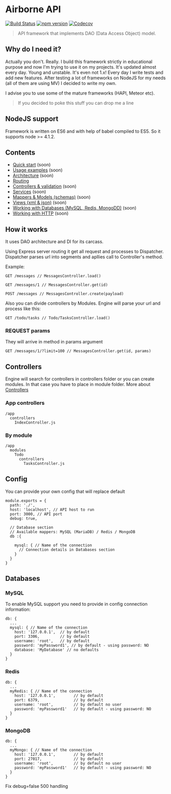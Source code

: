 # Airborne API
[![Build Status](https://travis-ci.org/niklucky/airborne.svg?branch=master)](https://travis-ci.org/niklucky/airborne)
[![npm version](https://img.shields.io/npm/v/airborne.svg?style=flat-square)](https://www.npmjs.com/package/airborne)
[![Codecov](https://img.shields.io/codecov/c/github/niklucky/airborne.svg?maxAge=2592000?style=flat-square)](https://codecov.io/gh/niklucky/airborne)

> API framework that implements DAO (Data Access Object) model.

## Why do I need it?
Actually you don't. Really. I build this framework strictly in educational purpose and now I'm trying to use it on my projects.
It's updated almost every day. Young and unstable. It's even not 1.x!
Every day I write tests and add new features.
After testing a lot of frameworks on NodeJS for my needs (all of them are using MV) I decided to write my own.

I advise you to use some of the mature frameworks (HAPI, Meteor etc).

> If you decided to poke this stuff you can drop me a line

## NodeJS support

Framework is written on ES6 and with help of babel compiled to ES5.
So it supports node >= 4.1.2.


## Contents
* [Quick start](./docs/Quick-start.md) (soon)
* [Usage examples](./docs/Usage.md) (soon)
* [Architecture](https://github.com/niklucky/airborne/blob/master/docs/Architecture.md) (soon)
* [Routing](https://github.com/niklucky/airborne/blob/master/docs/Routing.md)
* [Controllers & validation](./docs/Architecture.md) (soon)
* [Services](./docs/Services.md) (soon)
* [Mappers & Models (schemas)](./docs/Mappers.md) (soon)
* [Views (xml & json)](./docs/Views.md) (soon)
* [Working with Databases (MySQL, Redis, MongoDD)](./docs/Databases.md) (soon)
* [Working with HTTP](./docs/HTTP.md) (soon)

## How it works
It uses DAO architecture and DI for its carcass.

Using Express server routing it get all request and processes to Dispatcher.
Dispatcher parses url into segments and apllies call to Controller's method.

Example:
```
GET /messages // MessagesController.load()
```
```
GET /messages/1 // MessagesController.get(id)
```
```
POST /messages // MessagesController.create(payload)
```
Also you can divide controllers by Modules.
Engine will parse your url and process like this:
```
GET /todo/tasks // Todo/TasksController.load()
```

### REQUEST params
They will arrive in method in params argument
```
GET /messages/1/?limit=100 // MessagesController.get(id, params)
```
## Controllers
Engine will search for controllers in controllers folder or you can create modules. In that case you have to place in module folder.
More about [Controllers](./docs/Controllers.md)

### App controllers
```
/app
  controllers
    IndexController.js
```
### By module
```
/app
  modules
    Todo
      controllers
        TasksController.js
```

## Config
You can provide your own config that will replace default

```
module.exports = {
  path: './',
  host: 'localhost', // API host to run
  port: 3000, // API port
  debug: true,

  // Database section
  // Available mappers: MySQL (MariaDB) / Redis / MongoDB
  db :{

    mysql: { // Name of the connection
      // Connection details in Databases section
    }
  }
}
```

## Databases
### MySQL
To enable MySQL support you need to provide in config connection information:

```
db: {
  ...
  mysql: { // Name of the connection
    host: '127.0.0.1',  // by default
    port: 3306,         // by default
    username: 'root',   // by default
    password: 'myPassword1', // by default - using password: NO
    database: 'MyDatabase' // no defaults
  }
}
```

### Redis

```
db: {
  ...
  myRedis: { // Name of the connection
    host: '127.0.0.1',        // by default
    port: 6379,               // by default
    username: 'root',         // by default no user
    password: 'myPassword1'   // by default - using password: NO
  }
}
```

### MongoDB
```
db: {
  ...
  myMongo: { // Name of the connection
    host: '127.0.0.1',        // by default
    port: 27017,              // by default
    username: 'root',         // by default no user
    password: 'myPassword1'   // by default - using password: NO
  }
}
```


Fix debug=false 500 handling